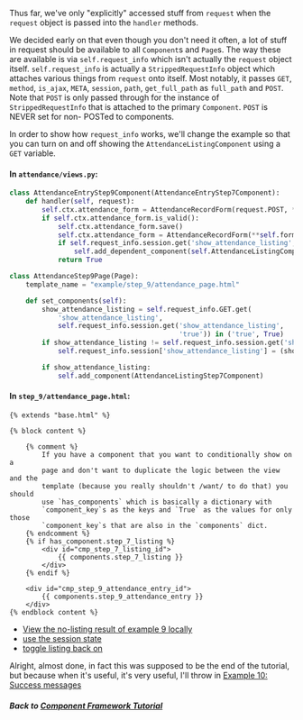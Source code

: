 Thus far, we've only "explicitly" accessed stuff from `request` when the
`request` object is passed into the `handler` methods.

We decided early on that even though you don't need it often, a lot of stuff
in request should be available to all `Component`s and `Page`s. The way
these are available is via `self.request_info` which isn't actually the
`request` object itself. `self.request_info` is actually a
`StrippedRequestInfo` object which attaches various things from `request`
onto itself. Most notably, it passes `GET`, `method`, `is_ajax`, `META`,
`session`, `path`, `get_full_path` as `full_path` and `POST`. Note that
`POST` is only passed through for the instance of `StrippedRequestInfo` that
is attached to the primary `Component`. `POST` is NEVER set for non-
POSTed to components.

In order to show how `request_info` works, we'll change the example so that
you can turn on and off showing the `AttendanceListingComponent` using a
`GET` variable.

#### In `attendance/views.py`:
```python
class AttendanceEntryStep9Component(AttendanceEntryStep7Component):
    def handler(self, request):
        self.ctx.attendance_form = AttendanceRecordForm(request.POST, **self.form_init())
        if self.ctx.attendance_form.is_valid():
            self.ctx.attendance_form.save()
            self.ctx.attendance_form = AttendanceRecordForm(**self.form_init())
            if self.request_info.session.get('show_attendance_listing', False):
                self.add_dependent_component(self.AttendanceListingComponent)
            return True

class AttendanceStep9Page(Page):
    template_name = "example/step_9/attendance_page.html"

    def set_components(self):
        show_attendance_listing = self.request_info.GET.get(
            'show_attendance_listing',
            self.request_info.session.get('show_attendance_listing',
                                          'true')) in ('true', True)
        if show_attendance_listing != self.request_info.session.get('show_attendance_listing'):
            self.request_info.session['show_attendance_listing'] = (show_attendance_listing)

        if show_attendance_listing:
            self.add_component(AttendanceListingStep7Component)
```

#### In `step_9/attendance_page.html`:
```django
{% extends "base.html" %}

{% block content %}

    {% comment %}
        If you have a component that you want to conditionally show on a
        page and don't want to duplicate the logic between the view and the
        template (because you really shouldn't /want/ to do that) you should
        use `has_components` which is basically a dictionary with
        `component_key`s as the keys and `True` as the values for only those
        `component_key`s that are also in the `components` dict.
    {% endcomment %}
    {% if has_component.step_7_listing %}
        <div id="cmp_step_7_listing_id">
            {{ components.step_7_listing }}
        </div>
    {% endif %}

    <div id="cmp_step_9_attendance_entry_id">
        {{ components.step_9_attendance_entry }}
    </div>
{% endblock content %}
```

* [View the no-listing result of example 9 locally](http://127.0.0.1:8000/9/?show_attendance_listing=false)
* [use the session state](http://127.0.0.1:8000/9/)
* [toggle listing back on](http://127.0.0.1:8000/9/?show_attendance_listing=true)

Alright, almost done, in fact this was supposed to be the end of the
tutorial, but because when it's useful, it's very useful, I'll throw in
[Example 10: Success messages](10_success_messages.md)

##### Back to [Component Framework Tutorial](00_intro.md)
